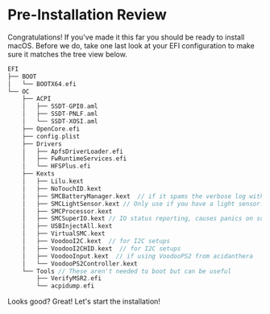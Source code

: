 # Pre-Installation Review

Congratulations! If you've made it this far you should be ready to install macOS. Before we do, take one last look at your EFI configuration to make sure it matches the tree view below.

```cpp
EFI
├── BOOT
│   └── BOOTX64.efi
└── OC
    ├── ACPI
    │   ├── SSDT-GPI0.aml
    │   ├── SSDT-PNLF.aml
    │   └── SSDT-XOSI.aml
    ├── OpenCore.efi
    ├── config.plist
    ├── Drivers
    │   ├── ApfsDriverLoader.efi
    │   ├── FwRuntimeServices.efi
    │   └── HFSPlus.efi
    ├── Kexts
    │   ├── Lilu.kext
    │   ├── NoTouchID.kext
    │   ├── SMCBatteryManager.kext  // if it spams the verbose log with Battery reading errors remove it for later.
    │   ├── SMCLightSensor.kext // Only use if you have a light sensor.
    │   ├── SMCProcessor.kext
    │   ├── SMCSuperIO.kext // IO status reporting, causes panics on some systems. Remove it.
    │   ├── USBInjectAll.kext
    │   ├── VirtualSMC.kext
    │   ├── VoodooI2C.kext  // for I2C setups
    │   ├── VoodooI2CHID.kext  // for I2C setups
    │   ├── VoodooInput.kext  // if using VoodooPS2 from acidanthera
    │   └── VoodooPS2Controller.kext  
    └── Tools // These aren't needed to boot but can be useful
        ├── VerifyMSR2.efi
        └── acpidump.efi
```

Looks good? Great! Let's start the installation!

